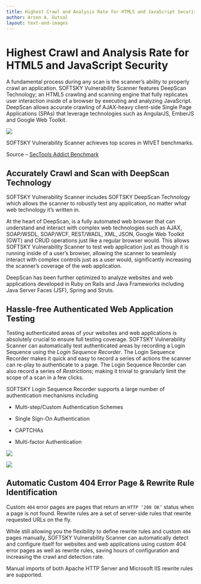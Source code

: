 ```yaml
---
title: Highest Crawl and Analysis Rate for HTML5 and JavaScript Security
author: Arsen A. Gutsal
layout: text-and-images
---
```


**Highest Crawl and Analysis Rate for HTML5 and JavaScript Security**
=====================================================================

A fundamental process during any scan is the scanner’s ability to
properly crawl an application. SOFTSKY Vulnerability Scanner features
DeepScan Technology; an HTML5 crawling and scanning engine that fully
replicates user interaction inside of a browser by executing and
analyzing JavaScript. DeepScan allows accurate crawling of AJAX-heavy
client-side Single Page Applications (SPAs) that leverage technologies
such as AngularJS, EmberJS and Google Web Toolkit.

![](/media/vulnerability-scanner/javascript-html5-security.md-images/media/image03.png)

SOFTSKY Vulnerability Scanner achieves top scores in WIVET benchmarks.

Source – [SecTools Addict
Benchmark](http://sectooladdict.blogspot.ro/2014/02/wavsep-web-application-scanner.html)

**Accurately Crawl and Scan with DeepScan Technology**
------------------------------------------------------

SOFTSKY Vulnerability Scanner includes SOFTSKY DeepScan Technology
which allows the scanner to robustly test any application, no matter
what web technology it’s written in.

At the heart of DeepScan, is a fully automated web browser that can
understand and interact with complex web technologies such as AJAX,
SOAP/WSDL, SOAP/WCF, REST/WADL, XML, JSON, Google Web Toolkit (GWT) and
CRUD operations just like a regular browser would. This allows SOFTSKY
Vulnerability Scanner to test web application just as though it is
running inside of a user’s browser, allowing the scanner to seamlesly
interact with complex controls just as a user would, significantly
increasing the scanner’s coverage of the web application.

DeepScan has been further optimized to analyze websites and web
applications developed in Ruby on Rails and Java Frameworks including
Java Server Faces (JSF), Spring and Struts.

**Hassle-free Authenticated Web Application Testing**
-----------------------------------------------------

Testing authenticated areas of your websites and web applications is
absolutely crucial to ensure full testing coverage. SOFTSKY
Vulnerability Scanner can automatically test authenticated areas by
recording a Login Sequence using the *Login Sequence Recorder*. The
Login Sequence Recorder makes it quick and easy to record a series of
actions the scanner can re-play to authenticate to a page. The Login
Sequence Recorder can also record a series of *Restrictions*; making it
trivial to granularly limit the scope of a scan in a few clicks.

SOFTSKY Login Sequence Recorder supports a large number of
authentication mechanisms including

-   Multi-step/Custom Authentication Schemes

-   Single Sign-On Authentication

-   CAPTCHAs

-   Multi-factor Authentication

![](/media/vulnerability-scanner/javascript-html5-security.md-images/media/image04.png)

![](/media/vulnerability-scanner/javascript-html5-security.md-images/media/image05.png)

**Automatic Custom 404 Error Page & Rewrite Rule Identification**
-----------------------------------------------------------------

Custom `404` error pages are pages that return an `HTTP ‘200 OK’` status
when a page is not found. Rewrite rules are a set of server-side rules
that rewrite requested URLs on the fly.

While still allowing you the flexibility to define rewrite rules and
custom `404` pages manually, SOFTSKY Vulnerability Scanner can
automatically detect and configure itself for websites and web
applications using custom 404 error pages as well as rewrite rules,
saving hours of configuration and increasing the crawl and detection
rate.

Manual imports of both Apache HTTP Server and Microsoft IIS rewrite
rules are supported.
